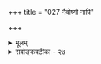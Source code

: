 +++
title = "027 नैवोष्णौ नापि"

+++
<details><summary>मूलम्</summary>

नैवोष्णौ नापि शीतौ क्षितिसततगती तत्र तोयादियोगात् शीतत्वादिप्रतीतिस्तदुपधिकतया तत्रतत्रैव दृष्टेः ।  
आयुर्वेदे तुषारो मरुदिति कथनं त्वद्भिराप्यायिकाभिर्वृद्धिह्रासौ समाद्यैर्भवत इति परं तच्चिकित्सानियत्यै ॥ २७ ॥
</details>

<details><summary>सर्वाङ्कषटीका - २७</summary>

श्रतप्रक्रियामनुसृत्य शब्दानन्तरं स्पर्शं निरूपयति – नैवेत्यादि । **क्षितिसततगती** = **क्षितिः** = पृथिवी, **सततगतिः** =वायुः । एतावुभौ नैव उष्णौ, नापि शीतौ । अतोऽनयोः स्पर्शयोः समावस्थायाः शब्दान्तराला- भात् ‘अनुष्णाशीतस्पर्शः' इति संज्ञा । **तत्र** = पृथिव्याम्, वायौ च **तोयादियोगात्** = जलसंबन्धात्, अग्नि- संबन्धाच्च शीतत्वादिप्रतीतिः शीतत्वस्य, उष्णत्वस्य चानुभवः । कुतस्तयोर्न सहजतेत्यत्र-तत्र तत्र तदुपधिकतयैव **दृष्टेः** = तत्तत्समये, तत्तदवस्थायां वा अन्वयव्यतिरेकाभ्यां जलसंबन्धे शैत्यस्य, अग्निसंबन्धे औष्ण्यस्य चोपलंभात्, उभौ औपाधिक, अनुष्णाशीतस्पर्श एव सहज इत्यवगम्यते । **आयुर्वेद** = वैद्यशास्त्रे मरुत् **तुषारः** = शीतः इति कथनं तु आप्यायिकाभिः **अद्भिः** = वायोः पोषिकाभिः अद्भिः, न तु वायोः गुणः शैत्यमिति तेन सिद्ध्येत् । एतदपि समाद्यैः वृद्धिहासौ भवत **इति** =समेन वृद्धिः, विषमेन ह्रासः इति, **परम्** = केवलम् **तच्चिकित्सानियत्यै** = तेषाम् चिकित्साव्यस्थापनार्थम्, शीतवायुः, उष्णवायुरिति रोगनिदानं ज्ञात्वा चिकित्साक्रमनिश्चयार्थम्, न तु वायोर्गुणः शैत्यमिति बोधनाय, उष्णवायुरित्यपि व्यवहारदर्शनात् ॥ 

अयमाशयः - ' तत्सप्तधातु त्रिमलं द्वियोनि चतुर्विधाहारमयं शरीरम्' इति गर्भोपनिषत् । **तत्** = शरीरं **सप्तधातु** =रसरक्तमांसमेदोमज्जास्थिशुक्ररूपसप्तधात्वाधारकम्, **त्रिमलम्** = सत्त्वरजस्तमोमूलकश्लेष्मपित्तवातरूपत्रिमलविशिष्टम् । **द्वियोनि** =पुण्यपापनिदानकम् । **'चतुर्विधाहारमयम्** =भक्ष्यभोज्यपेयचोष्यरूपचतु- विधाहारविकारम् इत्यर्थः । भक्ष्यस्थाने कुत्रचित् खाद्यपाठः । स्थूलतः पञ्चभूतात्मकं शरीरमिति सर्वे जानन्ति । वातपित्तश्लेष्मनाडीपरिज्ञानाद्रोगचिकित्सा आयुर्वेद प्रतिपाद्यते । वातनाड्याः मूलं तमः, पित्तनाड्या 

388. 

719 

[ अप्तेजसोः स्पर्शनिर्णयः ] 

स्यादुष्णः कृष्णवर्त्मा, सलिलमपि तथा शीतमस्तु प्रकृत्या 

स्पर्शोऽन्योऽप्यत्र दृष्टः; स तु भवतु रुमाक्षिप्तलावण्यवच्चेत् । मैवं संसृष्टवस्तूपधिनियततया तद्विवेकस्य युक्तेः 

प्रायः शीतो भवेतिप्रभृतिकमपि तद्दाहकत्वादिरोधात् ॥28॥ 



HPHE 

मूलं रजः, श्लेष्मनाड्या मूलं सत्त्वम्, क्रमात् ब्रह्मरुद्रविष्ण्वधिष्ठानकं च । वातादिप्रकोपाद्व्याधयो भवन्ति । आहारस्सर्वोऽपि पञ्चभूतविकार एव । पञ्चभूतानामपि असाधारणगुणास्सन्ति । ' वृद्धिस्समानैस्सर्वेषां विपरीतैर्विपर्ययः' इति शीतोष्णवाय्वाहारैः तत्तन्नाडीपोषणं शोषणं च ज्ञात्वा व्याध्युपशमौषधानि, आहारपथ्यानि च निर्णेयानीति आयुर्वेदशास्त्रस्य मूलस्वरूपम् । नात्र पञ्चभूतानां गुणव्यवस्थानिर्णयः परमोद्देश इति यथोक्त एव पृथिव्यादीनां स्पर्शनिर्णयः युक्तः ॥ २७ ॥
</details>
